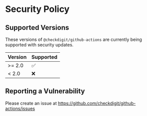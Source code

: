 # Security Policy

## Supported Versions

These versions of `@checkdigit/github-actions` are currently being supported with security updates.

| Version | Supported          |
| ------- | ------------------ |
| \>= 2.0 | :white_check_mark: |
| \< 2.0  | :x:                |

## Reporting a Vulnerability

Please create an issue at https://github.com/checkdigit/github-actions/issues
